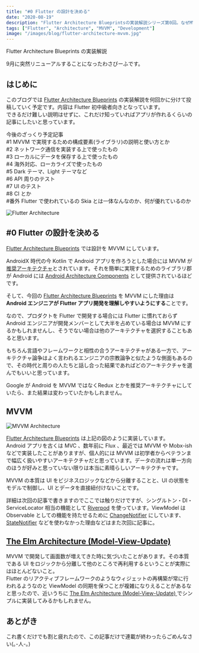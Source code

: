 ```yaml
---
title: "#0 Flutter の設計を決める"
date: "2020-08-19"
description: "Flutter Architecture Blueprintsの実装解説シリーズ第0回。なぜMVVMを選んだのか、その理由と今後の展望について"
tags: ["Flutter", "Architecture", "MVVM", "Development"]
image: "/images/blog/flutter-architecture-mvvm.jpg"
---
```


Flutter Architecture Blueprints の実装解説

9月に突然リニューアルすることになったわさびーふです。

## はじめに

このブログでは [Flutter Architecture Blueprints](https://github.com/wasabeef/flutter-architecture-blueprints) の実装解説を何回かに分けて投稿していく予定です。内容は Flutter 初中級者向きとなっています。  
できるだけ難しい説明はせずに、これだけ知っていればアプリが作れるくらいの記事にしたいと思っています。

今後のざっくり予定記事  
#1 MVVM で実現するための構成要素(ライブラリ)の説明と使い方とか  
#2 ネットワーク通信を実装する上で使ったもの  
#3 ローカルにデータを保存する上で使ったもの  
#4 海外対応、ローカライズで使ったもの  
#5 Dark テーマ、Light テーマなど  
#6 API 周りのテスト  
#7 UI のテスト  
#8 CI とか  
#番外 Flutter で使われているの Skia とは一体なんなのか、何が優れているのか

![Flutter Architecture](https://cdn-images-1.medium.com/max/800/1*FLuU7MDbD6ldMum-2r41xg.jpeg)

## #0 Flutter の設計を決める

[Flutter Architecture Blueprints](https://github.com/wasabeef/flutter-architecture-blueprints) では設計を MVVM にしています。

AndroidX 時代の今 Kotlin で Android アプリを作ろうとした場合には MVVM が[推奨アーキテクチャ](https://developer.android.com/jetpack/docs/guide?hl=ja)とされています。それを簡単に実現するためのライブラリ郡が Android には [Android Architecture Components](https://developer.android.com/topic/libraries/architecture) として提供されているほどです。

そして、今回の [Flutter Architecture Blueprints](https://github.com/wasabeef/flutter-architecture-blueprints) を MVVM にした理由は **Android エンジニアが Flutter アプリ開発を理解しやすいようにする**ことです。

なので、プロダクトを Flutter で開発する場合には Flutter に慣れておらず Android エンジニアが開発メンバーとして大半を占めている場合は MVVM にするかもしれませんし、そうでない場合は他のアーキテクチャを選択することもあると思います。

もちろん言語やフレームワークと相性の合うアーキテクチャがある一方で、アーキテクチャ論争はよく言われるエンジニアの宗教論争と似たような側面もあるので、その時代と周りの人たちと話し合った結果であればどのアーキテクチャを選んでもいいと思っています。

Google が Android を MVVM ではなくRedux とかを推奨アーキテクチャにしていたら、また結果は変わっていたかもしれません。

## MVVM

![MVVM Architecture](https://cdn-images-1.medium.com/max/800/1*cD4qZ7lr8lCRTMImAeb8eg.jpeg)

[Flutter Architecture Blueprints](https://github.com/wasabeef/flutter-architecture-blueprints) は上記の図のように実装しています。  
Android アプリを古くは MVC 、数年前に Flux 、最近では MVVM や Mobx-ish などで実装したことがありますが、個人的には MVVM は初学者からベテランまで幅広く扱いやすいアーキテクチャだと思っています。データの流れは単一方向のほうが好みと思っていない限りは本当に素晴らしいアーキテクチャです。

MVVM の本質は UI をビジネスロジックなどから分離することと、UI の状態をモデルで制御し、UI とデータを直接紐付けないことです。

詳細は次回の記事で書きますのでここでは触りだけですが、シングルトン・DI・ServiceLocator 相当の機能として [Riverpod](https://riverpod.dev/) を使っています。ViewModel は Observable としての機能を持たせるために [ChangeNotifier](https://pub.dev/documentation/observable/latest/observable/ChangeNotifier-class.html) にしています、[StateNotifier](https://pub.dev/packages/state_notifier) などを使わなかった理由などはまた次回に記事に。

## [The Elm Architecture (Model-View-Update)](https://guide.elm-lang.jp/architecture/)

MVVM で開発して画面数が増えてきた時に気づいたことがあります。その本質である UI をロジックから分離して他のところで再利用するということが実際にはほとんどないこと。  
Flutter のリアクティブフレームワークのようなウィジェットの再構築が常に行われるようなのと ViewModel の同期を保つことが複雑になりえることがあるなと思ったので、近いうちに [The Elm Architecture (Model-View-Update) ](https://guide.elm-lang.jp/architecture/)でシンプルに実装してみるかもしれません。

## あとがき

これ書くだけでも割と疲れたので、この記事だけで連載が終わったらごめんなさい(｡-人-｡)